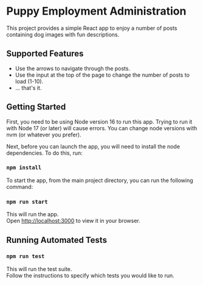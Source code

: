 # Puppy Employment Administration

This project provides a simple React app to enjoy a number of posts containing dog images with fun descriptions.

## Supported Features
- Use the arrows to navigate through the posts.
- Use the input at the top of the page to change the number of posts to load (1-10).
- ... that's it.

## Getting Started

First, you need to be using Node version 16 to run this app. Trying to run it with Node 17 (or later) will cause errors. You can change node versions with nvm (or whatever you prefer).

Next, before you can launch the app, you will need to install the node dependencies. To do this, run:

### `npm install`

To start the app, from the main project directory, you can run the following command:

### `npm run start`

This will run the app.\
Open [http://localhost:3000](http://localhost:3000) to view it in your browser.

## Running Automated Tests

### `npm run test`

This will run the test suite.\
Follow the instructions to specify which tests you would like to run.


